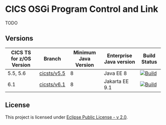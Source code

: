 # CICS OSGi Program Control and Link
TODO

## Versions
| CICS TS for z/OS Version | Branch                                 | Minimum Java Version | Enterprise Java version | Build Status |
|--------------------------|----------------------------------------|----------------------|-------------------------|--------------|
| 5.5, 5.6                 | [cicsts/v5.5](/../../tree/cicsts/v5.5) | 8                    | Java EE 8               | [![Build](https://github.com/cicsdev/cics-java-osgi-linkactions/workflows/java.yaml/badge.svg?branch=cicsts%2Fv5.5)](https://github.com/cicsdev/cics-java-osgi-link/actions/workflows/java.yaml) |
| 6.1                      | [cicsts/v6.1](/../../tree/cicsts/v6.1) | 8                    | Jakarta EE 9.1          | [![Build](https://github.com/cicsdev/cics-java-osgi-link/actions/workflows/java.yaml/badge.svg?branch=cicsts%2Fv6.1)](https://github.com/cicsdev/cics-java-osgi-link/actions/workflows/java.yaml) |

## License
This project is licensed under [Eclipse Public License - v 2.0](LICENSE).
